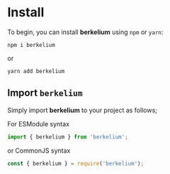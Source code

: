 # Install

To begin, you can install **berkelium** using `npm` or `yarn`:

```shell
npm i berkelium
```

or

```shell
yarn add berkelium
```

## Import `berkelium`

Simply import **berkelium** to your project as follows;

For ESModule syntax

```js
import { berkelium } from 'berkelium';
```

or CommonJS syntax

```js
const { berkelium } = require('berkelium');
```
